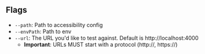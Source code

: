 ## Flags
- `--path`: Path to accessibility config
- `--envPath`: Path to env 
- `--url`: The URL you'd like to test against. Default is http://localhost:4000
    - **Important**: URLs MUST start with a protocol (http://, https://)